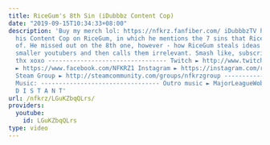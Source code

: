 ```yaml
---
title: RiceGum's 8th Sin (iDubbbz Content Cop)
date: "2019-09-15T10:34:33+08:00"
description: 'Buy my merch lol: https://nfkrz.fanfiber.com/ iDubbbzTV has released
  his Content Cop on RiceGum, in which he mentions the 7 sins that Rice is guilty
  of. He missed out on the 8th one, however - how RiceGum steals ideas and jokes from
  smaller youtubers and then calls them irrelevant. Smash like, subscribe, comment,
  thx xoxo --------------------------------- Twitch ► http://www.twitch.tv/nfkrz Facebook
  ► https://www.facebook.com/NFKRZ1 Instagram ► https://instagram.com/roman_nfkrz/
  Steam Group ► http://steamcommunity.com/groups/nfkrzgroup ---------------------------------
  Music: --------------------------------- Outro music ► MajorLeagueWobs/Holder -
  D I S T A N T'
url: /nfkrz/LGuKZbqQLrs/
providers:
  youtube:
    id: LGuKZbqQLrs
type: video
---
```


